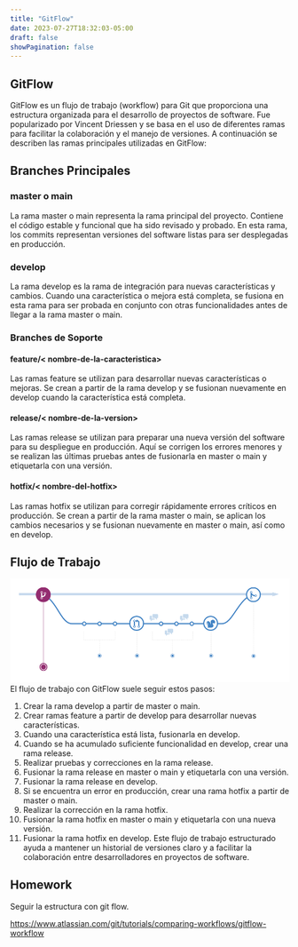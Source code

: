 ```yaml
---
title: "GitFlow"
date: 2023-07-27T18:32:03-05:00
draft: false
showPagination: false
---
```

## GitFlow
GitFlow es un flujo de trabajo (workflow) para Git que proporciona una estructura organizada para el desarrollo de proyectos de software. Fue popularizado por Vincent Driessen y se basa en el uso de diferentes ramas para facilitar la colaboración y el manejo de versiones. A continuación se describen las ramas principales utilizadas en GitFlow:

## Branches Principales
### master o main
La rama master o main representa la rama principal del proyecto. Contiene el código estable y funcional que ha sido revisado y probado. En esta rama, los commits representan versiones del software listas para ser desplegadas en producción.

### develop
La rama develop es la rama de integración para nuevas características y cambios. Cuando una característica o mejora está completa, se fusiona en esta rama para ser probada en conjunto con otras funcionalidades antes de llegar a la rama master o main.

### Branches de Soporte
#### feature/< nombre-de-la-caracteristica>

Las ramas feature se utilizan para desarrollar nuevas características o mejoras. Se crean a partir de la rama develop y se fusionan nuevamente en develop cuando la característica está completa.

#### release/< nombre-de-la-version>

Las ramas release se utilizan para preparar una nueva versión del software para su despliegue en producción. Aquí se corrigen los errores menores y se realizan las últimas pruebas antes de fusionarla en master o main y etiquetarla con una versión.

#### hotfix/< nombre-del-hotfix>

Las ramas hotfix se utilizan para corregir rápidamente errores críticos en producción. Se crean a partir de la rama master o main, se aplican los cambios necesarios y se fusionan nuevamente en master o main, así como en develop.

## Flujo de Trabajo
![git1](github-workflow.png)
El flujo de trabajo con GitFlow suele seguir estos pasos:

1. Crear la rama develop a partir de master o main.
2. Crear ramas feature a partir de develop para desarrollar nuevas características.
3. Cuando una característica está lista, fusionarla en develop.
4. Cuando se ha acumulado suficiente funcionalidad en develop, crear una rama release.
5. Realizar pruebas y correcciones en la rama release.
6. Fusionar la rama release en master o main y etiquetarla con una versión.
7. Fusionar la rama release en develop.
8. Si se encuentra un error en producción, crear una rama hotfix a partir de master o main.
9. Realizar la corrección en la rama hotfix.
10. Fusionar la rama hotfix en master o main y etiquetarla con una nueva versión.
11. Fusionar la rama hotfix en develop.
Este flujo de trabajo estructurado ayuda a mantener un historial de versiones claro y a facilitar la colaboración entre desarrolladores en proyectos de software.

## Homework
Seguir la estructura con git flow.

https://www.atlassian.com/git/tutorials/comparing-workflows/gitflow-workflow
